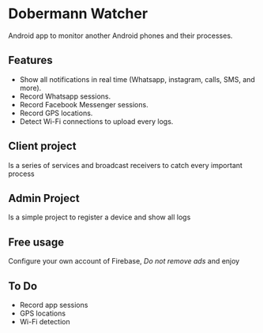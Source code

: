 # Dobermann Watcher
 Android app to monitor another Android phones and their processes.

 ## Features

 * Show all notifications in real time (Whatsapp, instagram, calls, SMS, and more).
 * Record Whatsapp sessions.
 * Record Facebook Messenger sessions.
 * Record GPS locations.
 * Detect Wi-Fi connections to upload every logs.

 ## Client project

 Is a series of services and broadcast receivers to catch every important process

 ## Admin Project

 Is a simple project to register a device and show all logs

## Free usage

Configure your own account of Firebase, *Do not remove ads* and enjoy

## To Do

* Record app sessions
* GPS locations
* Wi-Fi detection
